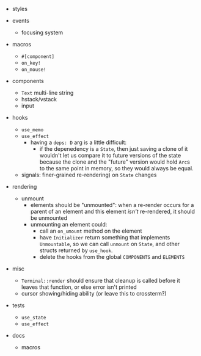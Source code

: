 - styles

- events
  - focusing system

- macros
  - `#[component]`
  - `on_key!`
  - `on_mouse!`

- components
  - `Text` multi-line string
  - hstack/vstack
  - input

- hooks
  - `use_memo`
  - `use_effect`
    - having a `deps: D` arg is a little difficult:
      - if the depenedency is a `State`, then just saving a clone of it wouldn't let us compare it to future
        versions of the state because the clone and the "future" version would hold `Arc`s to the same point
        in memory, so they would always be equal.
  - signals: finer-grained re-rendering) on `State` changes

- rendering
  - unmount
    - elements should be "unmounted": when a re-render occurs for a parent of an element
      and this element _isn't_ re-rendered, it should be unmounted
    - unmounting an element could:
      - call an `on_umount` method on the element
      - have `Initializer` return something that implements `Unmountable`, so we can call `unmount` on
        `State`, and other structs returned by `use_hook`.
      - delete the hooks from the global `COMPONENTS` and `ELEMENTS`

- misc
  - `Terminal::render` should ensure that cleanup is called before it leaves that function, or else error isn't printed
  - cursor showing/hiding ability (or leave this to crossterm?)

- tests
  - `use_state`
  - `use_effect`

- docs
  - macros
